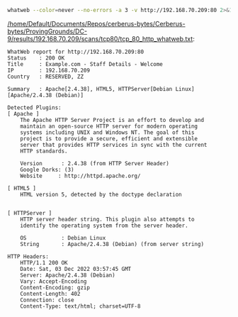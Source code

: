 ```bash
whatweb --color=never --no-errors -a 3 -v http://192.168.70.209:80 2>&1
```

[/home/Default/Documents/Repos/cerberus-bytes/Cerberus-bytes/ProvingGrounds/DC-9/results/192.168.70.209/scans/tcp80/tcp_80_http_whatweb.txt](file:///home/Default/Documents/Repos/cerberus-bytes/Cerberus-bytes/ProvingGrounds/DC-9/results/192.168.70.209/scans/tcp80/tcp_80_http_whatweb.txt):

```
WhatWeb report for http://192.168.70.209:80
Status    : 200 OK
Title     : Example.com - Staff Details - Welcome
IP        : 192.168.70.209
Country   : RESERVED, ZZ

Summary   : Apache[2.4.38], HTML5, HTTPServer[Debian Linux][Apache/2.4.38 (Debian)]

Detected Plugins:
[ Apache ]
	The Apache HTTP Server Project is an effort to develop and
	maintain an open-source HTTP server for modern operating
	systems including UNIX and Windows NT. The goal of this
	project is to provide a secure, efficient and extensible
	server that provides HTTP services in sync with the current
	HTTP standards.

	Version      : 2.4.38 (from HTTP Server Header)
	Google Dorks: (3)
	Website     : http://httpd.apache.org/

[ HTML5 ]
	HTML version 5, detected by the doctype declaration


[ HTTPServer ]
	HTTP server header string. This plugin also attempts to
	identify the operating system from the server header.

	OS           : Debian Linux
	String       : Apache/2.4.38 (Debian) (from server string)

HTTP Headers:
	HTTP/1.1 200 OK
	Date: Sat, 03 Dec 2022 03:57:45 GMT
	Server: Apache/2.4.38 (Debian)
	Vary: Accept-Encoding
	Content-Encoding: gzip
	Content-Length: 402
	Connection: close
	Content-Type: text/html; charset=UTF-8



```
